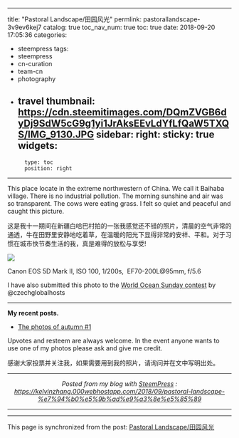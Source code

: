 
---
title: "Pastoral Landscape/田园风光"
permlink: pastorallandscape-3v9ev6kej7
catalog: true
toc_nav_num: true
toc: true
date: 2018-09-20 17:05:36
categories:
- steempress
tags:
- steempress
- cn-curation
- team-cn
- photography
- travel
thumbnail: https://cdn.steemitimages.com/DQmZVGB6dyDj9SdW5cG9g1yi1JrAksEEvLdYfLfQaW5TXQS/IMG_9130.JPG
sidebar:
    right:
        sticky: true
widgets:
    -
        type: toc
        position: right
---


This place locate in the extreme northwestern of China. We call it Baihaba village. There is no industrial pollution. The morning sunshine and air was so transparent. The cows were eating grass. I felt so quiet and peaceful and caught this picture.

这是我十一期间在新疆白哈巴村拍的一张我感觉还不错的照片，清晨的空气非常的通透，牛在田野里安静地吃着草，在温暖的阳光下显得非常的安祥、平和。对于习惯在城市快节奏生活的我，真是难得的放松与享受!

<a href="https://cdn.steemitimages.com/DQmZVGB6dyDj9SdW5cG9g1yi1JrAksEEvLdYfLfQaW5TXQS/IMG_9130.JPG" target="_blank"><img style="cursor: pointer;" src="https://cdn.steemitimages.com/DQmZVGB6dyDj9SdW5cG9g1yi1JrAksEEvLdYfLfQaW5TXQS/IMG_9130.JPG" /></a>

Canon EOS 5D Mark II, ISO 100, 1/200s,  EF70-200L@95mm, f/5.6
<p>I have also submitted this photo to the <a href="https://steemit.com/travel/@czechglobalhosts/7-world-s-continents-photo-challenge-asian-sunday-week-52-winner-announcement">World Ocean Sunday contest</a> by @czechglobalhosts</p>


<hr />

<strong>My recent posts.</strong>
<ul>
 <li><a href="https://steemit.com/travel/@kelvinzhang/the-photos-of-autumn-1">The photos of autumn #1</a></li>
</ul>
Upvotes and resteem are always welcome. In the event anyone wants to use one of my photos please ask and give me credit.

感谢大家投票并关注我，如果需要用到我的照片，请询问并在文中写明出处。 <br /><center><hr/><em>Posted from my blog with <a href='https://wordpress.org/plugins/steempress/'>SteemPress</a> : https://kelvinzhang.000webhostapp.com/2018/09/pastoral-landscape-%e7%94%b0%e5%9b%ad%e9%a3%8e%e5%85%89 </em><hr/></center>

- - -

This page is synchronized from the post: [Pastoral Landscape/田园风光](https://steemit.com/@kelvinzhang/pastorallandscape-3v9ev6kej7)
